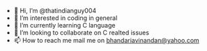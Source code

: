- 👋 Hi, I’m @thatindianguy004
- 👀 I’m interested in coding in general
- 🌱 I’m currently learning C language
- 💞️ I’m looking to collaborate on C realted issues
- 📫 How to reach me mail me on bhandariavinandan@yahoo.com

<!---
thatindianguy004/thatindianguy004 is a ✨ special ✨ repository because its `README.md` (this file) appears on your GitHub profile.
You can click the Preview link to take a look at your changes.
--->
